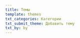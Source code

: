 ```yaml
---
title: Темы
template: themes
txt_categories: Категории
txt_submit_theme: Добавить тему
txt_by: by
---
```


